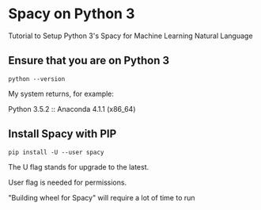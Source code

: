 # Spacy on Python 3
Tutorial to Setup Python 3's Spacy for Machine Learning Natural Language

## Ensure that you are on Python 3

```python --version```

My system returns, for example:

Python 3.5.2 :: Anaconda 4.1.1 (x86_64)

## Install Spacy with PIP

```pip install -U --user spacy```

The U flag stands for upgrade to the latest.

User flag is needed for permissions.

"Building wheel for Spacy" will require a lot of time to run
